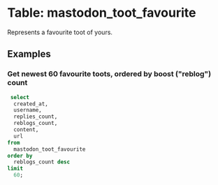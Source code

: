 # Table: mastodon_toot_favourite

Represents a favourite toot of yours.

## Examples

### Get newest 60 favourite toots, ordered by boost ("reblog") count

```sql
 select
  created_at,
  username,
  replies_count,
  reblogs_count,
  content,
  url
from
  mastodon_toot_favourite
order by 
  reblogs_count desc
limit
  60;
```
